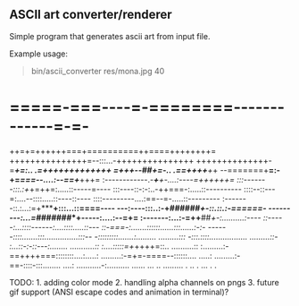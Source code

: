 ## ASCII art converter/renderer
Simple program that generates ascii art from input file.

Example usage:
> bin/ascii_converter res/mona.jpg 40

=====-===----=-========-------------=-=-
========================================
++=+=++++++===+==========++====++++++++=
+++++++++++++++=--:::...-+++++++++++++++
++++++++++++++-=***+=:.. .=+++++++++++++
=+++*********--**##*+=-.. .==++++****+*+
--=======+**=:-+=*===--....:--==+***+++=
:------------.-***+**+-....:----=++++++=
:::-------:::.:+*+=++=:.....::-----=----
:::----::-:-:..-++===-:.....::----------
::::--::---=:....--::::.....::----::----
::::---------....:==--=-.....::---------
:-------::.:...:=+*****+:::...::====----
---:----:::..:-+######*+-::.::.:-======-
---------:...=*#######*+-----:....:--=+=
:-------:...:-=++**##*+-:..........:----
::-----:...::::------:....::::.....::---
::-===-:.......::::::......:::......:-:-
------::::.......:::...............:::--
-:::::::::.......:......... .........:::
-:::.::::.................  .........::-
:...::-:-::---:........    ...........::
:....:::::=+*++++=::..      ..........::
:.........:-==++++===::::::::....:.....:
.........:-=+=-====--::::::....   .....:
.........:-==-::::-:::........     ....:
...........-:..........           ......
...  ..  .........                 .  ..
.      ...     .                       .

TODO:
    1. adding color mode
    2. handling alpha channels on pngs
    3. future gif support (ANSI escape codes and animation in terminal)?
